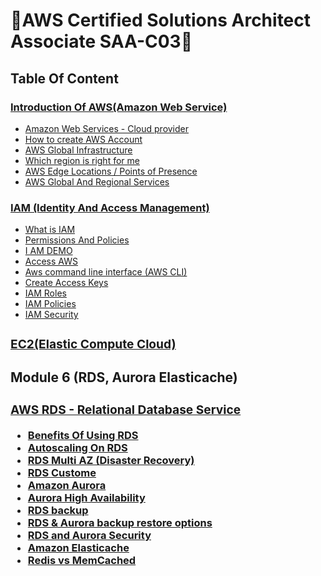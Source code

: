 # 🚀AWS Certified Solutions Architect Associate SAA-C03🚀

## Table Of Content

### <a target="_blank" href="introduction-aws-with-services.md">Introduction Of AWS(Amazon Web Service) </a>
- <a target="_blank" href="introduction-aws-with-services.md"> Amazon Web Services - Cloud provider </a>
- <a target="_blank" href="introduction-aws-with-services.md"> How to create AWS Account </a>
- <a target="_blank" href="introduction-aws-with-services.md"> AWS Global Infrastructure </a>
- <a target="_blank" href="introduction-aws-with-services.md"> Which region is right for me </a>
- <a target="_blank" href="introduction-aws-with-services.md"> AWS Edge Locations / Points of Presence </a>
- <a target="_blank" href="introduction-aws-with-services.md"> AWS Global And Regional Services </a>

### <a target="_blank" href="IAM.md">IAM (Identity And Access Management)</a>
- <a target="_blank" href="IAM.md#what-is-iam">What is IAM </a>
- <a target="_blank" href="IAM.md#permissions-and-policies"> Permissions And Policies</a>
- <a target="_blank" href="IAM.md#iam-demo">I AM DEMO</a>
- <a target="_blank" href="IAM.md#access-aws">Access AWS</a>
- <a target="_blank" href="IAM.md#aws-command-line-interface-aws-cli">Aws command line interface (AWS CLI)</a>
- <a target="_blank" href="IAM.md#create-access-keys">Create Access Keys</a>
- <a target="_blank" href="IAM.md#iam-roles">IAM Roles</a>
- <a target="_blank" href="IAM.md#iam-policies">IAM Policies</a>
- <a target="_blank" href="IAM.md#iam-security">IAM Security</a>

### <a target="_blank" href="EC2.md"> <h3> EC2(Elastic Compute Cloud)</a>

## Module 6 (RDS, Aurora Elasticache)

### <a target="_blank" href="./topics/RDS.md"> <h3> AWS RDS - Relational Database Service </a>
- <a target="_blank" href="./topics/RDS.md#benefits-of-using-rds">Benefits Of Using RDS</a>
- <a target="_blank" href="./topics/RDS.md#autoscaling-on-rds">Autoscaling On RDS</a>
- <a target="_blank" href="./topics/RDS.md#rds-multi-az-disaster-recovery">RDS Multi AZ (Disaster Recovery)</a>
- <a target="_blank" href="./topics/RDS.md#rds-custom">RDS Custome</a>
- <a target="_blank" href="./topics/RDS.md#amazon-aurora">Amazon Aurora</a>
- <a target="_blank" href="./topics/RDS.md#aurora-high-availability">Aurora High Availability</a>
- <a target="_blank" href="./topics/RDS.md#rds-backup">RDS backup</a>
- <a target="_blank" href="./topics/RDS.md#rds--aurora-backup-restore-options">RDS & Aurora backup restore options</a>
- <a target="_blank" href="./topics/RDS.md#rds-and-aurora-security">RDS and Aurora Security</a>
- <a target="_blank" href="./topics/RDS.md#amazon-elasticache">Amazon Elasticache</a>
- <a target="_blank" href="./topics/RDS.md#redis-vs-memcached">Redis vs MemCached</a>